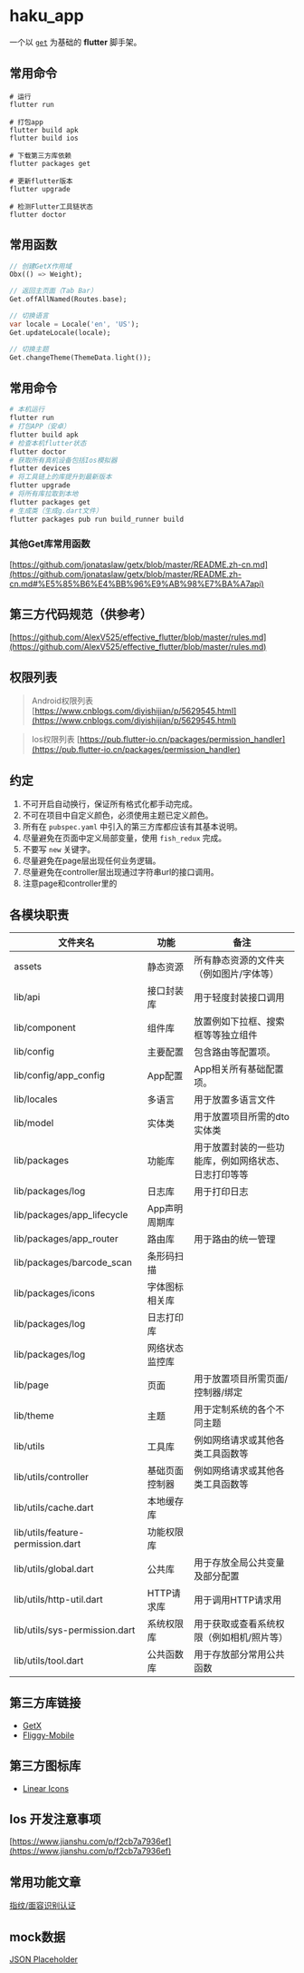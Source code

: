 # haku_app

一个以 [`get`](https://pub.dev/packages/get) 为基础的 **flutter** 脚手架。

## 常用命令

```Shell
# 运行
flutter run

# 打包app
flutter build apk
flutter build ios

# 下载第三方库依赖
flutter packages get

# 更新flutter版本
flutter upgrade

# 检测Flutter工具链状态
flutter doctor
```

## 常用函数

```dart
// 创建GetX作用域
Obx(() => Weight);

// 返回主页面（Tab Bar）
Get.offAllNamed(Routes.base);

// 切换语言
var locale = Locale('en', 'US');
Get.updateLocale(locale);

// 切换主题
Get.changeTheme(ThemeData.light());
```

## 常用命令

```bash
# 本机运行
flutter run
# 打包APP（安卓）
flutter build apk
# 检查本机flutter状态
flutter doctor
# 获取所有真机设备包括Ios模拟器
flutter devices
# 将工具链上的库提升到最新版本
flutter upgrade
# 将所有库拉取到本地
flutter packages get
# 生成类（生成g.dart文件）
flutter packages pub run build_runner build
```

### 其他Get库常用函数

[https://github.com/jonataslaw/getx/blob/master/README.zh-cn.md](https://github.com/jonataslaw/getx/blob/master/README.zh-cn.md#%E5%85%B6%E4%BB%96%E9%AB%98%E7%BA%A7api)

## 第三方代码规范（供参考）

[https://github.com/AlexV525/effective_flutter/blob/master/rules.md](https://github.com/AlexV525/effective_flutter/blob/master/rules.md)

## 权限列表

> Android权限列表
[https://www.cnblogs.com/diyishijian/p/5629545.html](https://www.cnblogs.com/diyishijian/p/5629545.html)

> Ios权限列表
[https://pub.flutter-io.cn/packages/permission_handler](https://pub.flutter-io.cn/packages/permission_handler)

## 约定

1. 不可开启自动换行，保证所有格式化都手动完成。
2. 不可在项目中自定义颜色，必须使用主题已定义颜色。
3. 所有在 `pubspec.yaml` 中引入的第三方库都应该有其基本说明。
4. 尽量避免在页面中定义局部变量，使用 `fish_redux` 完成。
5. 不要写 `new` 关键字。
6. 尽量避免在page层出现任何业务逻辑。
7. 尽量避免在controller层出现通过字符串url的接口调用。
8. 注意page和controller里的

## 各模块职责

文件夹名 | 功能 | 备注
-- | -- | --
assets | 静态资源 | 所有静态资源的文件夹（例如图片/字体等）
lib/api | 接口封装库 | 用于轻度封装接口调用
lib/component | 组件库 | 放置例如下拉框、搜索框等等独立组件
lib/config | 主要配置 | 包含路由等配置项。
lib/config/app_config | App配置 | App相关所有基础配置项。
lib/locales | 多语言 | 用于放置多语言文件
lib/model | 实体类 | 用于放置项目所需的dto实体类
lib/packages | 功能库 | 用于放置封装的一些功能库，例如网络状态、日志打印等等
lib/packages/log | 日志库 | 用于打印日志
lib/packages/app_lifecycle | App声明周期库 | 
lib/packages/app_router | 路由库 | 用于路由的统一管理
lib/packages/barcode_scan | 条形码扫描 | 
lib/packages/icons | 字体图标相关库 | 
lib/packages/log | 日志打印库 | 
lib/packages/log | 网络状态监控库 | 
lib/page | 页面 | 用于放置项目所需页面/控制器/绑定
lib/theme | 主题 | 用于定制系统的各个不同主题
lib/utils | 工具库 | 例如网络请求或其他各类工具函数等
lib/utils/controller | 基础页面控制器 | 例如网络请求或其他各类工具函数等
lib/utils/cache.dart | 本地缓存库 | 
lib/utils/feature-permission.dart | 功能权限库 | 
lib/utils/global.dart | 公共库 | 用于存放全局公共变量及部分配置
lib/utils/http-util.dart | HTTP请求库 | 用于调用HTTP请求用
lib/utils/sys-permission.dart | 系统权限库 | 用于获取或查看系统权限（例如相机/照片等）
lib/utils/tool.dart | 公共函数库 | 用于存放部分常用公共函数

## 第三方库链接

- [GetX](https://pub.flutter-io.cn/packages/get/example)
- [Fliggy-Mobile](https://github.com/Fliggy-Mobile)

## 第三方图标库

- [Linear Icons](https://linearicons.com/free)

## Ios 开发注意事项

[https://www.jianshu.com/p/f2cb7a7936ef](https://www.jianshu.com/p/f2cb7a7936ef)

## 常用功能文章

[指纹/面容识别认证](https://www.jianshu.com/p/06ba43743b1f)

## mock数据

[JSON Placeholder](https://jsonplaceholder.typicode.com/)